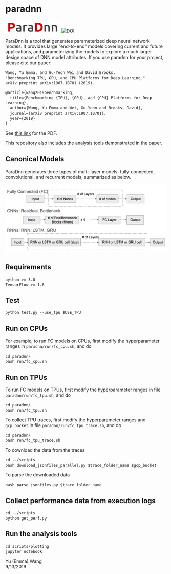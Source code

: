 # paradnn


![ParaDnn](https://github.com/Emma926/paradnn/blob/master/paradnn.png)
[![DOI](https://zenodo.org/badge/208341435.svg)](https://zenodo.org/badge/latestdoi/208341435)

ParaDnn is a tool that generates parameterized deep neural network models.
It provides large “end-to-end” models covering current and future applications, and parameterizing the models to explore a much larger design space of DNN model attributes.
If you use paradnn for your project, please cite our paper:
```
Wang, Yu Emma, and Gu-Yeon Wei and David Brooks. 
"Benchmarking TPU, GPU, and CPU Platforms for Deep Learning." 
arXiv preprint arXiv:1907.10701 (2019).
```
```
@article{wang2019benchmarking,
  title={Benchmarking {TPU}, {GPU}, and {CPU} Platforms for Deep Learning},
  author={Wang, Yu Emma and Wei, Gu-Yeon and Brooks, David},
  journal={arXiv preprint arXiv:1907.10701},
  year={2019}
}
```
See [this link](https://arxiv.org/abs/1907.10701) for the PDF.


This repository also includes the analysis tools demonstrated in the paper.


## Canonical Models
ParaDnn generates three types of multi-layer models: fully-connected, convolutional, and recurrent
models, summarized as below.

![paradnnmodels](https://github.com/Emma926/paradnn/blob/master/paradnnmodels.png)

## Requirements
```
python >= 3.0
TensorFlow >= 1.6
```

## Test
```
python test.py --use_tpu $USE_TPU
```

## Run on CPUs
For example, to run FC models on CPUs, first modify the hyperparameter ranges in
`paradnn/run/fc_cpu.sh`, and do
```
cd paradnn/
bash run/fc_cpu.sh
```

## Run on TPUs
To run FC models on TPUs, first modify the hyperparameter ranges in file
`paradnn/run/fc_tpu.sh`, and do
```
cd paradnn/
bash run/fc_tpu.sh
```

To collect TPU traces, first modify the hyperparameter ranges and `gcp_bucket` in file
`paradnn/run/fc_tpu_trace.sh`, and do
```
cd paradnn/
bash run/fc_tpu_trace.sh
```

To download the data from the traces
```
cd ../scripts
bash download_jsonfiles_parallel.py $trace_folder_name $gcp_bucket 
```

To parse the downloaded data
```
bash parse_jsonfiles.py $trace_folder_name 
```

## Collect performance data from execution logs
```
cd ../scripts
python get_perf.py
```

## Run the analysis tools
```
cd scripts/plotting
jupyter notebook
```




Yu (Emma) Wang  
9/13/2019

